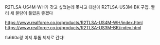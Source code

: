 R2TLSA-US4M-WH가 갖고 싶었는데 못사고 대신에 R2TLSA-US3M-BK 구입.
빨리 새 물량이 풀렸음 좋겠다

https://www.realforce.co.jp/products/R2TLSA-US4M-WH/index.html
https://www.realforce.co.jp/products/R2TLSA-US3M-BK/index.html

fc660c랑 이제 투톱 체제로 간다!
